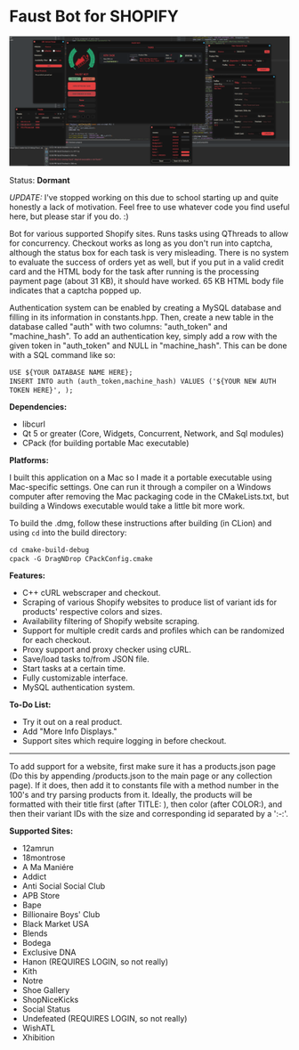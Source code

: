 # Faust Bot for SHOPIFY

<img src="/screenshot1.png" alt="Screenshot of interface"/>

Status: **Dormant**

*UPDATE:* I've stopped working on this due to school starting up and quite honestly a lack of motivation. Feel free to use whatever code you find useful here, but please star if you do. :)

Bot for various supported Shopify sites. Runs tasks using QThreads to allow for concurrency. Checkout works as long as you don't run into captcha, although the status box for each task is very misleading. There is no system to evaluate the success of orders yet as well, but if you put in a valid credit card and the HTML body for the task after running is the processing payment page (about 31 KB), it should have worked. 65 KB HTML body file indicates that a captcha popped up.

Authentication system can be enabled by creating a MySQL database and filling in its information in constants.hpp. Then, create a new table in the database called "auth" with two columns: "auth_token" and "machine_hash". To add an authentication key, simply add a row with the given token in "auth_token" and NULL in "machine_hash". This can be done with a SQL command like so:

```
USE ${YOUR DATABASE NAME HERE};
INSERT INTO auth (auth_token,machine_hash) VALUES ('${YOUR NEW AUTH TOKEN HERE}', );
```

**Dependencies:**
- libcurl
- Qt 5 or greater (Core, Widgets, Concurrent, Network, and Sql modules)
- CPack (for building portable Mac executable)

**Platforms:**

I built this application on a Mac so I made it a portable executable using Mac-specific settings. One can run it through a compiler on a Windows computer after removing the Mac packaging code in the CMakeLists.txt, but building a Windows executable would take a little bit more work.

To build the .dmg, follow these instructions after building (in CLion) and using `cd` into the build directory:

```
cd cmake-build-debug
cpack -G DragNDrop CPackConfig.cmake
```

**Features:**
- C++ cURL webscraper and checkout.
- Scraping of various Shopify websites to produce list of variant ids for products' respective colors and sizes.
- Availability filtering of Shopify website scraping.
- Support for multiple credit cards and profiles which can be randomized for each checkout.
- Proxy support and proxy checker using cURL.
- Save/load tasks to/from JSON file.
- Start tasks at a certain time.
- Fully customizable interface.
- MySQL authentication system.

**To-Do List:**
- Try it out on a real product.
- Add "More Info Displays."
- Support sites which require logging in before checkout.

---

To add support for a website, first make sure it has a products.json page (Do this by appending /products.json to the main page or any collection page). If it does, then add it to constants file with a method number in the 100's and try parsing products from it. Ideally, the products will be formatted with their title first (after TITLE: ), then color (after COLOR:), and then their variant IDs with the size and corresponding id separated by a ':-:'.

**Supported Sites:**
- 12amrun
- 18montrose
- A Ma Maniére
- Addict
- Anti Social Social Club
- APB Store
- Bape
- Billionaire Boys' Club
- Black Market USA
- Blends
- Bodega
- Exclusive DNA
- Hanon (REQUIRES LOGIN, so not really)
- Kith
- Notre
- Shoe Gallery
- ShopNiceKicks
- Social Status
- Undefeated (REQUIRES LOGIN, so not really)
- WishATL
- Xhibition
